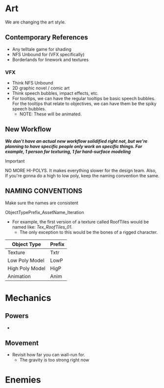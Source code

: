 # Art

We are changing the art style.

## Contemporary References

- Any telltale game for shading
- NFS Unbound for (VFX specifically)
- Borderlands for linework and textures

### VFX
- Think NFS Unbound
- 2D graphic novel / comic art
- Think speech bubbles, impact effects, etc.
- For tooltips, we can have the regular tooltips be basic speech bubbles. For the tooltips that relate to objectives, we can have them be the spiky speech bubbles.
	- NOTE: These will be animated.

## New Workflow

***We don't have an actual new workflow solidified right not, but we're planning to have specific people only work on specific things.
	For example, 1 person for texturing, 1 for hard-surface modeling***

> [!Important]
> NO MORE HI-POLYS. It makes everything slower for the design team. Also, If you're gonna do a high to low poly, keep the naming convention the same.

## NAMING CONVENTIONS

Make sure the names are consistent

ObjectTypePrefix_AssetName_Iteration

- For example, the first version of a texture called RoofTiles would be named like: *Tex_RoofTiles_01*.
	- The only exception to this would be the bones of a rigged character.

| Object Type     | Prefix |
| --------------- | ------ |
| Texture         | Txtr   |
| Low Poly Model  | LowP   |
| High Poly Model | HigP   |
| Animation       | Anim   |

# Mechanics

## Powers

-

## Movement

- Revisit how far you can wall-run for.
	- The gravity is too strong right now

# Enemies
